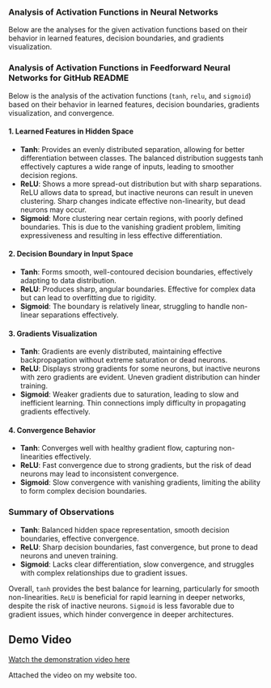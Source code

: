 ### Analysis of Activation Functions in Neural Networks

Below are the analyses for the given activation functions based on their behavior in learned features, decision boundaries, and gradients visualization.

### Analysis of Activation Functions in Feedforward Neural Networks for GitHub README

Below is the analysis of the activation functions (`tanh`, `relu`, and `sigmoid`) based on their behavior in learned features, decision boundaries, gradients visualization, and convergence.

#### 1. Learned Features in Hidden Space
- **Tanh**: Provides an evenly distributed separation, allowing for better differentiation between classes. The balanced distribution suggests tanh effectively captures a wide range of inputs, leading to smoother decision regions.
- **ReLU**: Shows a more spread-out distribution but with sharp separations. ReLU allows data to spread, but inactive neurons can result in uneven clustering. Sharp changes indicate effective non-linearity, but dead neurons may occur.
- **Sigmoid**: More clustering near certain regions, with poorly defined boundaries. This is due to the vanishing gradient problem, limiting expressiveness and resulting in less effective differentiation.

#### 2. Decision Boundary in Input Space
- **Tanh**: Forms smooth, well-contoured decision boundaries, effectively adapting to data distribution.
- **ReLU**: Produces sharp, angular boundaries. Effective for complex data but can lead to overfitting due to rigidity.
- **Sigmoid**: The boundary is relatively linear, struggling to handle non-linear separations effectively.

#### 3. Gradients Visualization
- **Tanh**: Gradients are evenly distributed, maintaining effective backpropagation without extreme saturation or dead neurons.
- **ReLU**: Displays strong gradients for some neurons, but inactive neurons with zero gradients are evident. Uneven gradient distribution can hinder training.
- **Sigmoid**: Weaker gradients due to saturation, leading to slow and inefficient learning. Thin connections imply difficulty in propagating gradients effectively.

#### 4. Convergence Behavior
- **Tanh**: Converges well with healthy gradient flow, capturing non-linearities effectively.
- **ReLU**: Fast convergence due to strong gradients, but the risk of dead neurons may lead to inconsistent convergence.
- **Sigmoid**: Slow convergence with vanishing gradients, limiting the ability to form complex decision boundaries.

### Summary of Observations
- **Tanh**: Balanced hidden space representation, smooth decision boundaries, effective convergence.
- **ReLU**: Sharp decision boundaries, fast convergence, but prone to dead neurons and uneven training.
- **Sigmoid**: Lacks clear differentiation, slow convergence, and struggles with complex relationships due to gradient issues.

Overall, `tanh` provides the best balance for learning, particularly for smooth non-linearities. `ReLU` is beneficial for rapid learning in deeper networks, despite the risk of inactive neurons. `Sigmoid` is less favorable due to gradient issues, which hinder convergence in deeper architectures.


## Demo Video

[Watch the demonstration video here](https://youtu.be/pB8wiLBbiyc)

Attached the video on my website too. 
